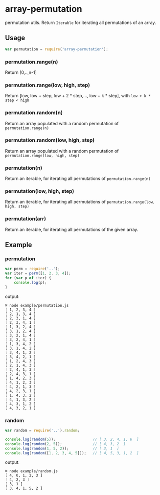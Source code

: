 # array-permutation
permutation utils. Return `Iterable` for iterating all permutations of an array.

## Usage

```javascript
var permutation = require('array-permutation');
```
### permutation.range(n)

Return [0,..,n-1]

### permutation.range(low, high, step)

Return [low, low + step, low + 2 * step,..., low + k * step], with `low + k * step < high`

### permutation.random(n)

Return an array populated with a random permutation of `permutation.range(n)`

### permutation.random(low, high, step)

Return an array populated with a random permutation of `permutation.range(low, high, step)`

### permutation(n)

Return an iterable, for iterating all permutations of `permutation.range(n)`

### permutation(low, high, step)

Return an iterable, for iterating all permutations of `permutation.range(low, high, step)`

### permutation(arr)

Return an iterable, for iterating all permutations of the given array.

## Example

### permutation

```javascript
var perm = require('..');
var iter = perm([1, 2, 3, 4]);
for (var p of iter) {
    console.log(p);
}

```

output:

```
⌘ node example/permutation.js
[ 1, 2, 3, 4 ]
[ 2, 1, 3, 4 ]
[ 2, 3, 1, 4 ]
[ 2, 3, 4, 1 ]
[ 1, 3, 2, 4 ]
[ 3, 1, 2, 4 ]
[ 3, 2, 1, 4 ]
[ 3, 2, 4, 1 ]
[ 1, 3, 4, 2 ]
[ 3, 1, 4, 2 ]
[ 3, 4, 1, 2 ]
[ 3, 4, 2, 1 ]
[ 1, 2, 4, 3 ]
[ 2, 1, 4, 3 ]
[ 2, 4, 1, 3 ]
[ 2, 4, 3, 1 ]
[ 1, 4, 2, 3 ]
[ 4, 1, 2, 3 ]
[ 4, 2, 1, 3 ]
[ 4, 2, 3, 1 ]
[ 1, 4, 3, 2 ]
[ 4, 1, 3, 2 ]
[ 4, 3, 1, 2 ]
[ 4, 3, 2, 1 ]
```

### random

```javascript
var random = require('..').random;

console.log(random(5));                 // [ 3, 2, 4, 1, 0  ]
console.log(random(2, 5));              // [ 4, 3, 2  ]
console.log(random(1, 5, 2));           // [ 3, 1  ]
console.log(random([1, 2, 3, 4, 5]));   // [ 4, 5, 3, 1, 2  ]
```

output:

```
⌘ node example/random.js
[ 4, 0, 1, 2, 3 ]
[ 4, 2, 3 ]
[ 3, 1 ]
[ 3, 4, 1, 5, 2 ]
```
